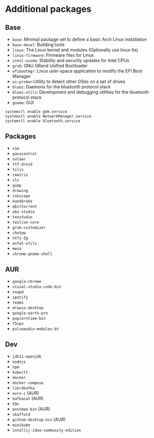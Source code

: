 # Additional packages

## Base

- `base`: Minimal package set to define a basic Arch Linux installation
- `base-devel`: Building tools
- `linux`: The Linux kernel and modules (Optionally use linux-lts)
- `linux-firmware`: Firmware files for Linux
- `intel-ucode`: Stability and security updates for Intel CPUs
- `grub`: GNU GRand Unified Bootloader
- `efibootmgr`: Linux user-space application to modify the EFI Boot Manager
- `os-prober`:Utility to detect other OSes on a set of drives
- `bluez`: Daemons for the bluetooth protocol stack
- `bluez-utils`: Development and debugging utilities for the bluetooth protocol stack
- `gnome`: GUI

```sh
systemctl enable gdm.service
systemctl enable NetworkManager.service
systemctl enable bluetooth.service
```

## Packages

- `vim`
- `pavucontrol`
- `solaar`
- `ttf-droid`
- `tilix`
- `cmatrix`
- `vlc`
- `gimp`
- `drawing`
- `inkscape`
- `handbrake`
- `qbittorrent`
- `obs-studio`
- `texstudio`
- `texlive-core`
- `grub-customizer`
- `chntpw`
- `ntfs-3g`
- `exfat-utils`
- `mesa`
- `chrome-gnome-shell`

## AUR

- `google-chrome`
- `visual-studio-code-bin`
- `snapd`
- `spotify`
- `teams`
- `drawio-desktop`
- `google-earth-pro`
- `popcorntime-bin`
- `f5vpn`
- `pulseaudio-modules-bt`

## Dev

- `jdk11-openjdk`
- `nodejs`
- `npm`
- `kubectl`
- `docker`
- `docker-compose`
- `librdkafka`
- `avro-c` (AUR)
- `kafkacat` (AUR)
- `k9s`
- `postman-bin` (AUR)
- `skaffold`
- `github-desktop-bin` (AUR)
- `minikube`
- `intellij-idea-community-edition`
